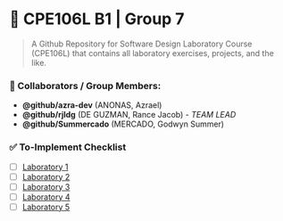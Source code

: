 # :rocket: CPE106L B1 | Group 7
 
> A Github Repository for Software Design Laboratory Course (CPE106L) that contains all laboratory exercises, projects, and the like.

### **:busts_in_silhouette: Collaborators / Group Members:**
* **@github/azra-dev** (ANONAS, Azrael)
* **@github/rjldg** (DE GUZMAN, Rance Jacob) - *TEAM LEAD*
* **@github/Summercado** (MERCADO, Godwyn Summer) 

### **:white_check_mark: To-Implement Checklist**
- [ ] [Laboratory 1](https://mymailmapuaedu-my.sharepoint.com/:f:/g/personal/dapadilla_mapua_edu_ph/ElyWUqAlOs5Du9H3PNoXq34BgT4NCx18zmiSt3aYyoT_yg?e=aU33Yz)
- [ ] [Laboratory 2](https://mymailmapuaedu-my.sharepoint.com/:f:/g/personal/dapadilla_mapua_edu_ph/Emn4QmxQ8i5HjTbpUKAaDw8BvtJT0-vnncwpXudRmPdQkQ?e=5ImInI)
- [ ] [Laboratory 3](https://mymailmapuaedu-my.sharepoint.com/:f:/g/personal/dapadilla_mapua_edu_ph/EiyvKCz6p2hMt_iH1GJlQloB4rRlM2jINBCuZrCadXO0_w?e=ZAbMiL)
- [ ] [Laboratory 4](https://mymailmapuaedu-my.sharepoint.com/:f:/g/personal/dapadilla_mapua_edu_ph/EjngSvQiVrVJv5rVByKaHYABBEM5JwHm2G9-qeoovM7CQA?e=AY42ax)
- [ ] [Laboratory 5](https://mymailmapuaedu-my.sharepoint.com/:f:/g/personal/dapadilla_mapua_edu_ph/EjDrCPIbYWhOmdEAIrlBZpAB_ZcevnnUZW6hmseP-oooJQ?e=Mjvqtb)

